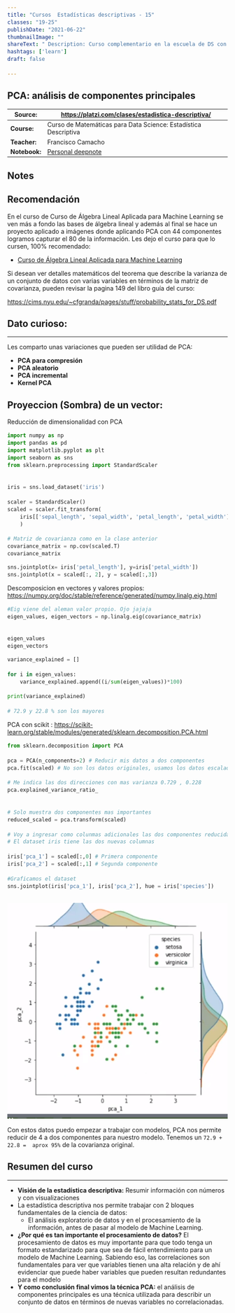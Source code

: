 ```yaml
---
title: "Cursos  Estadísticas descriptivas - 15"
classes: "19-25"
publishDate: "2021-06-22"
thumbnailImage: ""
shareText: " Description: Curso complementario en la escuela de DS con platzi "
hashtags: ['learn']
draft: false

---
```


## PCA: análisis de componentes principales

| Source:       | https://platzi.com/clases/estadistica-descriptiva/           |
| ------------- | ------------------------------------------------------------ |
| **Course:**   | Curso de Matemáticas para Data Science: Estadística Descriptiva |
| **Teacher:**  | Francisco Camacho                                            |
| **Notebook:** | [Personal deepnote](https://deepnote.com/project/curso-estadistica-descriptiva-2021-Duplicate-7uTueWZDQ-aKrq24bLdf2A) |

## Notes

## Recomendación

En el curso de Curso de Álgebra Lineal Aplicada para Machine Learning se ven más a fondo las bases de álgebra lineal y además al final se hace un proyecto aplicado a imágenes donde aplicando PCA con 44 componentes logramos capturar el 80 de la información. Les dejo el curso para que lo cursen, 100% recomendado:

- [Curso de Álgebra Lineal Aplicada para Machine Learning](https://platzi.com/clases/algebra-ml/)

Si desean ver detalles matemáticos del teorema que describe la varianza de un conjunto de datos con varias variables en términos de la matriz de covarianza, pueden revisar la pagina 149 del libro guía del curso:

https://cims.nyu.edu/~cfgranda/pages/stuff/probability_stats_for_DS.pdf

## Dato curioso:

------

Les comparto unas variaciones que pueden ser utilidad de PCA:

- **PCA para compresión**
- **PCA aleatorio**
- **PCA incremental**
- **Kernel PCA**

## Proyeccion (Sombra) de un vector:

Reducción de dimensionalidad con PCA

```python
import numpy as np 
import pandas as pd 
import matplotlib.pyplot as plt
import seaborn as sns
from sklearn.preprocessing import StandardScaler


iris = sns.load_dataset('iris')

scaler = StandardScaler()
scaled = scaler.fit_transform(
    iris[['sepal_length', 'sepal_width', 'petal_length', 'petal_width']].values
    )

# Matriz de covarianza como en la clase anterior
covariance_matrix = np.cov(scaled.T)
covariance_matrix
```

```python
sns.jointplot(x= iris['petal_length'], y=iris['petal_width'])
sns.jointplot(x = scaled[:, 2], y = scaled[:,3])
```

Descomposicion en vectores y valores propios: https://numpy.org/doc/stable/reference/generated/numpy.linalg.eig.html

```python
#Eig viene del aleman valor propio. Ojo jajaja
eigen_values, eigen_vectors = np.linalg.eig(covariance_matrix)


eigen_values
eigen_vectors
```

```python
variance_explained = []

for i in eigen_values:
    variance_explained.append((i/sum(eigen_values))*100)

print(variance_explained)

# 72.9 y 22.8 % son los mayores 
```

PCA con scikit : https://scikit-learn.org/stable/modules/generated/sklearn.decomposition.PCA.html

```python
from sklearn.decomposition import PCA

pca = PCA(n_components=2) # Reducir mis datos a dos componentes
pca.fit(scaled) # No son los datos originales, usamos los datos escalados

# Me indica las dos direcciones con mas varianza 0.729 , 0.228
pca.explained_variance_ratio_


# Solo muestra dos componentes mas importantes
reduced_scaled = pca.transform(scaled)

# Voy a ingresar como colunmas adicionales las dos componentes reducidas
# El dataset iris tiene las dos nuevas columnas

iris['pca_1'] = scaled[:,0] # Primera componente
iris['pca_2'] = scaled[:,1] # Segunda componente

#Graficamos el dataset
sns.jointplot(iris['pca_1'], iris['pca_2'], hue = iris['species'])



```

![image-20210622174206108](./images/image-20210622174206108.png)

Con estos datos puedo empezar a trabajar con modelos, PCA nos permite reducir de 4 a dos componentes para nuestro modelo. Tenemos un `72.9 + 22.8 =  aprox 95%` de la covarianza original.

## Resumen del curso

------

- **Visión de la estadística descriptiva:** Resumir información con números y con visualizaciones
- La estadística descriptiva nos permite trabajar con 2 bloques fundamentales de la ciencia de datos:
  - El análisis exploratorio de datos y en el procesamiento de la información, antes de pasar al modelo de Machine Learning.
- **¿Por qué es tan importante el procesamiento de datos?** El procesamiento de datos es muy importante para que todo tenga un formato estandarizado para que sea de fácil entendimiento para un modelo de Machine Learning. Sabiendo eso, las correlaciones son fundamentales para ver que variables tienen una alta relación y de ahí evidenciar que puede haber variables que pueden resultan redundantes para el modelo
- **Y como conclusión final vimos la técnica PCA:** el análisis de componentes principales es una técnica utilizada para describir un conjunto de datos en términos de nuevas variables no correlacionadas.